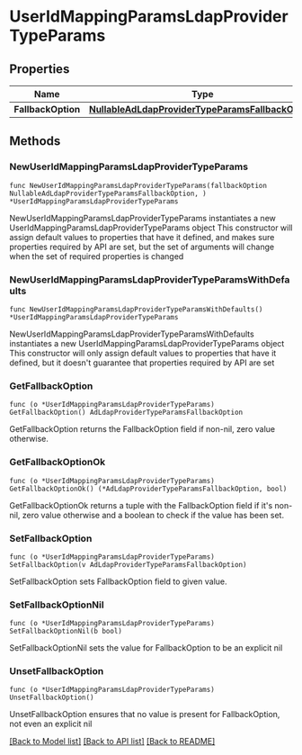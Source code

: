 # UserIdMappingParamsLdapProviderTypeParams

## Properties

Name | Type | Description | Notes
------------ | ------------- | ------------- | -------------
**FallbackOption** | [**NullableAdLdapProviderTypeParamsFallbackOption**](AdLdapProviderTypeParamsFallbackOption.md) |  | 

## Methods

### NewUserIdMappingParamsLdapProviderTypeParams

`func NewUserIdMappingParamsLdapProviderTypeParams(fallbackOption NullableAdLdapProviderTypeParamsFallbackOption, ) *UserIdMappingParamsLdapProviderTypeParams`

NewUserIdMappingParamsLdapProviderTypeParams instantiates a new UserIdMappingParamsLdapProviderTypeParams object
This constructor will assign default values to properties that have it defined,
and makes sure properties required by API are set, but the set of arguments
will change when the set of required properties is changed

### NewUserIdMappingParamsLdapProviderTypeParamsWithDefaults

`func NewUserIdMappingParamsLdapProviderTypeParamsWithDefaults() *UserIdMappingParamsLdapProviderTypeParams`

NewUserIdMappingParamsLdapProviderTypeParamsWithDefaults instantiates a new UserIdMappingParamsLdapProviderTypeParams object
This constructor will only assign default values to properties that have it defined,
but it doesn't guarantee that properties required by API are set

### GetFallbackOption

`func (o *UserIdMappingParamsLdapProviderTypeParams) GetFallbackOption() AdLdapProviderTypeParamsFallbackOption`

GetFallbackOption returns the FallbackOption field if non-nil, zero value otherwise.

### GetFallbackOptionOk

`func (o *UserIdMappingParamsLdapProviderTypeParams) GetFallbackOptionOk() (*AdLdapProviderTypeParamsFallbackOption, bool)`

GetFallbackOptionOk returns a tuple with the FallbackOption field if it's non-nil, zero value otherwise
and a boolean to check if the value has been set.

### SetFallbackOption

`func (o *UserIdMappingParamsLdapProviderTypeParams) SetFallbackOption(v AdLdapProviderTypeParamsFallbackOption)`

SetFallbackOption sets FallbackOption field to given value.


### SetFallbackOptionNil

`func (o *UserIdMappingParamsLdapProviderTypeParams) SetFallbackOptionNil(b bool)`

 SetFallbackOptionNil sets the value for FallbackOption to be an explicit nil

### UnsetFallbackOption
`func (o *UserIdMappingParamsLdapProviderTypeParams) UnsetFallbackOption()`

UnsetFallbackOption ensures that no value is present for FallbackOption, not even an explicit nil

[[Back to Model list]](../README.md#documentation-for-models) [[Back to API list]](../README.md#documentation-for-api-endpoints) [[Back to README]](../README.md)


